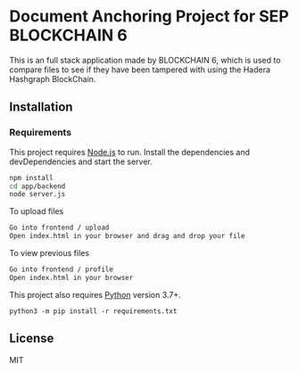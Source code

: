 # Document Anchoring Project for SEP BLOCKCHAIN 6

This is an full stack application made by BLOCKCHAIN 6, which is used to compare files to see if they have been tampered with using the Hadera Hashgraph BlockChain.

## Installation
### Requirements
This project requires [Node.js](https://nodejs.org/) to run.
Install the dependencies and devDependencies and start the server.

```sh
npm install
cd app/backend
node server.js
```

To upload files

```sh
Go into frontend / upload 
Open index.html in your browser and drag and drop your file
```

To view previous files

```sh
Go into frontend / profile 
Open index.html in your browser
```
This project also requires [Python](https://www.python.org/) version 3.7+.
``` In project directory:
python3 -m pip install -r requirements.txt
```

## License

MIT
